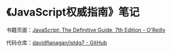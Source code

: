 
# 《JavaScript权威指南》笔记

书籍页面：[JavaScript: The Definitive Guide, 7th Edition - O'Reilly](https://oreil.ly/javascript_defgd7)

代码仓库：[davidflanagan/jstdg7 - GitHub](https://github.com/davidflanagan/jstdg7)
